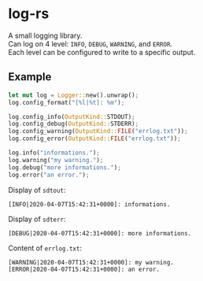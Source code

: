 # log-rs

A small logging library.  
Can log on 4 level: `INFO`, `DEBUG`, `WARNING`, and `ERROR`.  
Each level can be configured to write to a specific output.  

## Example

``` rust
let mut log = Logger::new().unwrap();
log.config_format("[%l|%t]: %m");

log.config_info(OutputKind::STDOUT);
log.config_debug(OutputKind::STDERR);
log.config_warning(OutputKind::FILE("errlog.txt"));
log.config_error(OutputKind::FILE("errlog.txt"));

log.info("informations.");
log.warning("my warning.");
log.debug("more informations.");
log.error("an error.");
```  
Display of `sdtout`:  
```
[INFO|2020-04-07T15:42:31+0000]: informations.
```  
Display of `sdterr`:  
```
[DEBUG|2020-04-07T15:42:31+0000]: more informations.
```  
Content of `errlog.txt`:  
```
[WARNING|2020-04-07T15:42:31+0000]: my warning.
[ERROR|2020-04-07T15:42:31+0000]: an error.
```